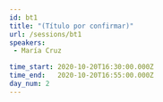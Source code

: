 ```yaml
---
id: bt1
title: "(Título por confirmar)"
url: /sessions/bt1
speakers:
 - María Cruz

time_start: 2020-10-20T16:30:00.000Z
time_end:   2020-10-20T16:55:00.000Z
day_num: 2
---
```

